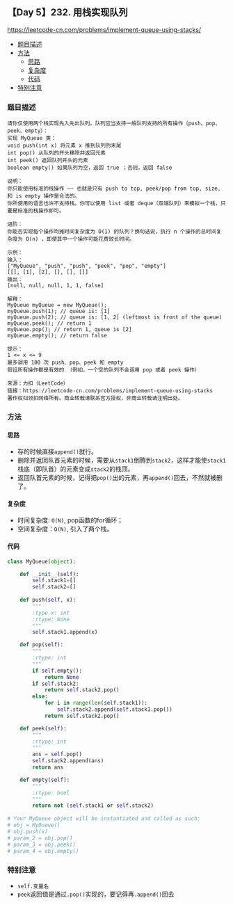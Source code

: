 ## 【Day 5】232. 用栈实现队列

https://leetcode-cn.com/problems/implement-queue-using-stacks/

* [题目描述](https://github.com/ZhangNN2018/91alg/blob/main/Basic/array_stack_queue/%E3%80%90Day%205%E3%80%91232.%20%E7%94%A8%E6%A0%88%E5%AE%9E%E7%8E%B0%E9%98%9F%E5%88%97.md#%E9%A2%98%E7%9B%AE%E6%8F%8F%E8%BF%B0)
* [方法](https://github.com/ZhangNN2018/91alg/blob/main/Basic/array_stack_queue/%E3%80%90Day%205%E3%80%91232.%20%E7%94%A8%E6%A0%88%E5%AE%9E%E7%8E%B0%E9%98%9F%E5%88%97.md#%E6%96%B9%E6%B3%95)
     * [思路](https://github.com/ZhangNN2018/91alg/blob/main/Basic/array_stack_queue/%E3%80%90Day%205%E3%80%91232.%20%E7%94%A8%E6%A0%88%E5%AE%9E%E7%8E%B0%E9%98%9F%E5%88%97.md#%E6%80%9D%E8%B7%AF)
     * [复杂度](https://github.com/ZhangNN2018/91alg/blob/main/Basic/array_stack_queue/%E3%80%90Day%205%E3%80%91232.%20%E7%94%A8%E6%A0%88%E5%AE%9E%E7%8E%B0%E9%98%9F%E5%88%97.md#%E5%A4%8D%E6%9D%82%E5%BA%A6)
     * [代码](https://github.com/ZhangNN2018/91alg/blob/main/Basic/array_stack_queue/%E3%80%90Day%205%E3%80%91232.%20%E7%94%A8%E6%A0%88%E5%AE%9E%E7%8E%B0%E9%98%9F%E5%88%97.md#%E4%BB%A3%E7%A0%81)
* [特别注意](https://github.com/ZhangNN2018/91alg/blob/main/Basic/array_stack_queue/%E3%80%90Day%205%E3%80%91232.%20%E7%94%A8%E6%A0%88%E5%AE%9E%E7%8E%B0%E9%98%9F%E5%88%97.md#%E7%89%B9%E5%88%AB%E6%B3%A8%E6%84%8F)

### 题目描述
    请你仅使用两个栈实现先入先出队列。队列应当支持一般队列支持的所有操作（push、pop、peek、empty）：
    实现 MyQueue 类：
    void push(int x) 将元素 x 推到队列的末尾
    int pop() 从队列的开头移除并返回元素
    int peek() 返回队列开头的元素
    boolean empty() 如果队列为空，返回 true ；否则，返回 false
    
    说明：
    你只能使用标准的栈操作 —— 也就是只有 push to top, peek/pop from top, size, 和 is empty 操作是合法的。
    你所使用的语言也许不支持栈。你可以使用 list 或者 deque（双端队列）来模拟一个栈，只要是标准的栈操作即可。
    
    进阶：
    你能否实现每个操作均摊时间复杂度为 O(1) 的队列？换句话说，执行 n 个操作的总时间复杂度为 O(n) ，即使其中一个操作可能花费较长时间。
    
    示例：
    输入：
    ["MyQueue", "push", "push", "peek", "pop", "empty"]
    [[], [1], [2], [], [], []]
    输出：
    [null, null, null, 1, 1, false]
    
    解释：
    MyQueue myQueue = new MyQueue();
    myQueue.push(1); // queue is: [1]
    myQueue.push(2); // queue is: [1, 2] (leftmost is front of the queue)
    myQueue.peek(); // return 1
    myQueue.pop(); // return 1, queue is [2]
    myQueue.empty(); // return false
    
    提示：
    1 <= x <= 9
    最多调用 100 次 push、pop、peek 和 empty
    假设所有操作都是有效的 （例如，一个空的队列不会调用 pop 或者 peek 操作）
    
    来源：力扣（LeetCode）
    链接：https://leetcode-cn.com/problems/implement-queue-using-stacks
    著作权归领扣网络所有。商业转载请联系官方授权，非商业转载请注明出处。

### 方法

#### 思路
* 存的时候直接`append()`就行。
* 删除并返回队首元素的时候，需要从`stack1`倒腾到`stack2`，这样才能使`stack1`栈底（即队首）的元素变成`stack2`的栈顶。
* 返回队首元素的时候，记得把`pop()`出的元素，再`append()`回去，不然就被删了。

#### 复杂度
* 时间复杂度: `O(N)`, pop函数的for循环；
* 空间复杂度：`O(N)`, 引入了两个栈。

#### 代码
```python
class MyQueue(object):

    def __init__(self):
        self.stack1=[]
        self.stack2=[]
              
    def push(self, x):
        """
        :type x: int
        :rtype: None
        """
        self.stack1.append(x) 

    def pop(self):
        """
        :rtype: int
        """
        if self.empty():
            return None
        if self.stack2:
            return self.stack2.pop()
        else:
            for i in range(len(self.stack1)):
                self.stack2.append(self.stack1.pop())
            return self.stack2.pop()

    def peek(self):
        """
        :rtype: int
        """
        ans = self.pop()
        self.stack2.append(ans)
        return ans

    def empty(self):
        """
        :rtype: bool
        """
        return not (self.stack1 or self.stack2)
        
# Your MyQueue object will be instantiated and called as such:
# obj = MyQueue()
# obj.push(x)
# param_2 = obj.pop()
# param_3 = obj.peek()
# param_4 = obj.empty()
```

### 特别注意
- `self.变量名` 
- `peek`返回值是通过`.pop()`实现的，要记得再`.append()`回去